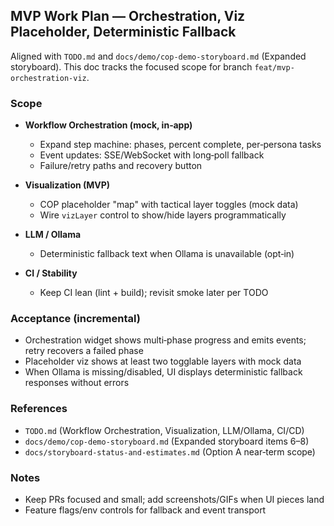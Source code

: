 ## MVP Work Plan — Orchestration, Viz Placeholder, Deterministic Fallback

Aligned with `TODO.md` and `docs/demo/cop-demo-storyboard.md` (Expanded storyboard). This doc tracks the focused scope for branch `feat/mvp-orchestration-viz`.

### Scope
- **Workflow Orchestration (mock, in‑app)**
  - Expand step machine: phases, percent complete, per‑persona tasks
  - Event updates: SSE/WebSocket with long‑poll fallback
  - Failure/retry paths and recovery button

- **Visualization (MVP)**
  - COP placeholder "map" with tactical layer toggles (mock data)
  - Wire `vizLayer` control to show/hide layers programmatically

- **LLM / Ollama**
  - Deterministic fallback text when Ollama is unavailable (opt‑in)

- **CI / Stability**
  - Keep CI lean (lint + build); revisit smoke later per TODO

### Acceptance (incremental)
- Orchestration widget shows multi‑phase progress and emits events; retry recovers a failed phase
- Placeholder viz shows at least two togglable layers with mock data
- When Ollama is missing/disabled, UI displays deterministic fallback responses without errors

### References
- `TODO.md` (Workflow Orchestration, Visualization, LLM/Ollama, CI/CD)
- `docs/demo/cop-demo-storyboard.md` (Expanded storyboard items 6–8)
- `docs/storyboard-status-and-estimates.md` (Option A near‑term scope)

### Notes
- Keep PRs focused and small; add screenshots/GIFs when UI pieces land
- Feature flags/env controls for fallback and event transport


